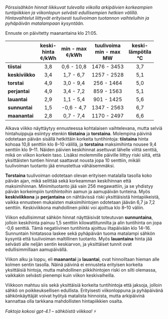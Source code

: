 *Pörssisähkön hinnat liikkuvat tulevalla viikolla arkipäivien korkeampien tuntipiikkien ja viikonlopun selvästi edullisempien hetkien välillä. Hintavaihtelut liittyvät erityisesti tuulivoiman tuotannon vaihteluihin ja pyhäpäivän matalampaan kysyntään.*

Ennuste on päivitetty maanantaina klo 21:05.

|             | keski-<br>hinta<br>¢/kWh | min - max<br>¢/kWh | tuulivoima<br>min - max<br>MW | keski-<br>lämpötila<br>°C |
|:------------|:----------------:|:----------------:|:--------------------:|:----------------:|
| **tiistai**     |      3,8       |   0,6 - 10,8     |  1476 - 3453         |      3,7         |
| **keskiviikko** |      3,4       |   1,7 - 6,7      |  1257 - 2528         |      5,1         |
| **torstai**     |      4,9       |   3,0 - 9,4      |   256 - 1464         |      5,0         |
| **perjantai**   |      4,9       |   3,4 - 7,2      |   859 - 1563         |      5,1         |
| **lauantai**    |      2,9       |   1,1 - 5,4      |   901 - 1425         |      5,6         |
| **sunnuntai**   |      1,5       |  -0,6 - 4,7      |  1347 - 2563         |      6,7         |
| **maanantai**   |      2,8       |   0,7 - 7,4      |  1170 - 2497         |      6,6         |

Alkava viikko näyttäytyy ennusteessa kohtalaisen vaihtelevana, mutta selviä hintahuippuja esiintyy etenkin **tiistaina** ja **torstaina**. Molempina päivinä odotetaan päivän sisällä hetkittäin korkeita tuntihintoja: **tiistaina** hinta kohoaa 10,8 senttiin klo 8–10 välillä, ja **torstaina** maksimihinta nousee 9,4 senttiin klo 9–11. Näiden päivien keskihinnat asettuvat lähelle viittä senttiä, mikä on viikon korkein taso. Lisäksi molemmille päiville liittyy riski siitä, että yksittäisten tuntien hinnat saattavat nousta jopa 10 senttiin, mikäli tuulivoiman tuotanto jää ennustettua vähäisemmäksi.

**Torstaina** tuulivoiman odotetaan olevan erityisen matalalla tasolla koko päivän ajan, mikä selittää sekä korkeamman keskihinnan että maksimihinnan. Minimituotanto jää vain 256 megawattiin, ja se yhdistyy päivän korkeimpiin tuntihintoihin aamun ja aamupäivän tunteina. Myös **keskiviikkona** ja **perjantaina** on nähtävissä riski yksittäisistä hintapiikeistä, vaikka ennusteen mukaisten maksimihintojen odotetaan jäävän 6,7 ja 7,2 senttiin. Keskiviikkona mahdollinen piikki voi ajoittua klo 8–10 väliin.

Viikon edullisimmat sähkön hinnat näyttäisivät toteutuvan **sunnuntaina**, jolloin keskihinta painuu 1,5 senttiin kilowattitunnilta ja alin tuntihinta on jopa -0,6 senttiä. Tämä negatiivinen tuntihinta ajoittuu iltapäivään klo 14–16. Sunnuntain hintatasoa laskee sekä pyhäpäivän tuoma matalampi sähkön kysyntä että tuulivoiman maltillinen tuotanto. Myös **lauantaina** hinta jää selvästi alle neljän sentin keskiarvon, ja yksittäiset tunnit ovat edullisimmillaan aamupäivällä.

Viikon alku ja loppu, eli **maanantai** ja **lauantai**, ovat hinnoiltaan hieman alle kolmen sentin tasolla. Näinä päivinä ei ennusteta erityisen korkeita yksittäisiä hintoja, mutta mahdollinen piikkihintojen riski on silti olemassa, vaikkakin selvästi pienempi kuin viikon keskivaiheilla.

Viikkoon mahtuu siis sekä yksittäisiä korkeita tuntihintoja että jaksoja, jolloin sähkö on poikkeuksellisen edullista. Erityisesti viikonloppuna ja pyhäpäivänä sähkönkäyttäjät voivat hyötyä matalista hinnoista, mutta arkipäivinä kannattaa olla tarkkana mahdollisten hintapiikkien osalta.

*Faktoja kokosi gpt-4.1 – sähköistä viikkoa!* ⚡
